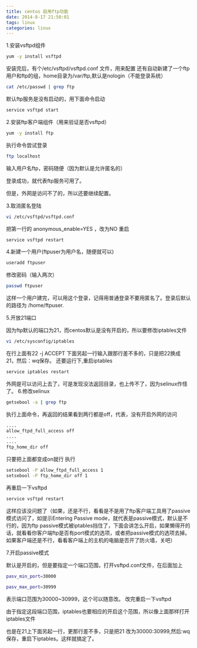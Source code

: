 ```yaml
---
title: centos 启用ftp功能
date: 2014-8-17 21:50:01
tags: linux
categories: linux
---
```

1.安装vsftpd组件
````bash
yum -y install vsftpd
````
<!-- more -->
安装完后，有个/etc/vsftpd/vsftpd.conf 文件，用来配置
还有自动新建了一个ftp用户和ftp的组，home目录为/var/ftp,默认是nologin（不能登录系统）
````bash
cat /etc/passwd | grep ftp
````
默认ftp服务是没有启动的，用下面命令启动
````bash
service vsftpd start
````
2.安装ftp客户端组件（用来验证是否vsftpd）
````bash
yum -y install ftp
````
执行命令尝试登录
````bash
ftp localhost
````
输入用户名ftp，密码随便（因为默认是允许匿名的）

登录成功，就代表ftp服务可用了。

但是，外网是访问不了的，所以还要继续配置。

3.取消匿名登陆
````bash
vi /etc/vsftpd/vsftpd.conf
````
把第一行的 anonymous_enable=YES ，改为NO
重启
````bash
service vsftpd restart
````
4.新建一个用户(ftpuser为用户名，随便就可以)
````bash
useradd ftpuser
````
修改密码（输入两次）
````bash
passwd ftpuser
````
这样一个用户建完，可以用这个登录，记得用普通登录不要用匿名了。登录后默认的路径为 /home/ftpuser.

5.开放21端口

因为ftp默认的端口为21，而centos默认是没有开启的，所以要修改iptables文件
````bash
vi /etc/sysconfig/iptables
````
在行上面有22 -j ACCEPT 下面另起一行输入跟那行差不多的，只是把22换成21，然后：wq保存。
还要运行下,重启iptables
````bash
service iptables restart
````
外网是可以访问上去了，可是发现没法返回目录，也上传不了，因为selinux作怪了。
6.修改selinux
````bash
getsebool -a | grep ftp
````
执行上面命令，再返回的结果看到两行都是off，代表，没有开启外网的访问
````bash
.... 
allow_ftpd_full_access off 
....
....
ftp_home_dir off
````
只要把上面都变成on就行
执行
````bash
setsebool -P allow_ftpd_full_access 1 
setsebool -P ftp_home_dir off 1
````
再重启一下vsftpd
````bash
service vsftpd restart
````
这样应该没问题了（如果，还是不行，看看是不是用了ftp客户端工具用了passive模式访问了，如提示Entering Passive mode，就代表是passive模式，默认是不行的，因为ftp passive模式被iptables挡住了，下面会讲怎么开启，如果懒得开的话，就看看你客户端ftp是否有port模式的选项，或者把passive模式的选项去掉。如果客户端还是不行，看看客户端上的主机的电脑是否开了防火墙，关吧）

7.开启passive模式

默认是开启的，但是要指定一个端口范围，打开vsftpd.conf文件，在后面加上
````bash
pasv_min_port=30000

pasv_max_port=30999
````

表示端口范围为30000~30999，这个可以随意改。
改完重启一下vsftpd

由于指定这段端口范围，iptables也要相应的开启这个范围，所以像上面那样打开iptables文件

也是在21上下面另起一行，更那行差不多，只是把21 改为30000:30999,然后:wq保存，重启下iptables。这样就搞定了。
